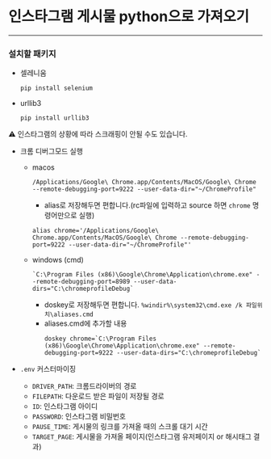 # 인스타그램 게시물 python으로 가져오기
---
### 설치할 패키지
- 셀레니움
    ```shell
    pip install selenium
    ```
- urllib3
    ```shell
    pip install urllib3
    ```


⚠️ 인스타그램의 상황에 따라 스크래핑이 안될 수도 있습니다.

- 크롬 디버그모드 실행
  - macos
    ```shell
    /Applications/Google\ Chrome.app/Contents/MacOS/Google\ Chrome --remote-debugging-port=9222 --user-data-dir="~/ChromeProfile"
    ```
    - alias로 저장해두면 편합니다.(rc파일에 입력하고 source 하면 `chrome` 명령어만으로 실행)
    ```shell
    alias chrome='/Applications/Google\ Chrome.app/Contents/MacOS/Google\ Chrome --remote-debugging-port=9222 --user-data-dir="~/ChromeProfile"'
    ```
  - windows (cmd)
    ```shell
    `C:\Program Files (x86)\Google\Chrome\Application\chrome.exe" --remote-debugging-port=8989 --user-data-dirs="C:\chromeprofileDebug`
    ```
    - doskey로 저장해두면 편합니다. `%windir%\system32\cmd.exe /k 파일위치\aliases.cmd`
    - aliases.cmd에 추가할 내용
        ```shell
        doskey chrome=`C:\Program Files (x86)\Google\Chrome\Application\chrome.exe" --remote-debugging-port=9222 --user-data-dirs="C:\chromeprofileDebug`
        ```
     
- `.env` 커스터마이징
  - `DRIVER_PATH`: 크롬드라이버의 경로
  - `FILEPATH`: 다운로드 받은 파일이 저장될 경로
  - `ID`: 인스타그램 아이디
  - `PASSWORD`: 인스타그램 비밀번호
  - `PAUSE_TIME`: 게시물의 링크를 가져올 때의 스크롤 대기 시간
  - `TARGET_PAGE`: 게시물을 가져올 페이지(인스타그램 유저페이지 or 해시태그 결과)
